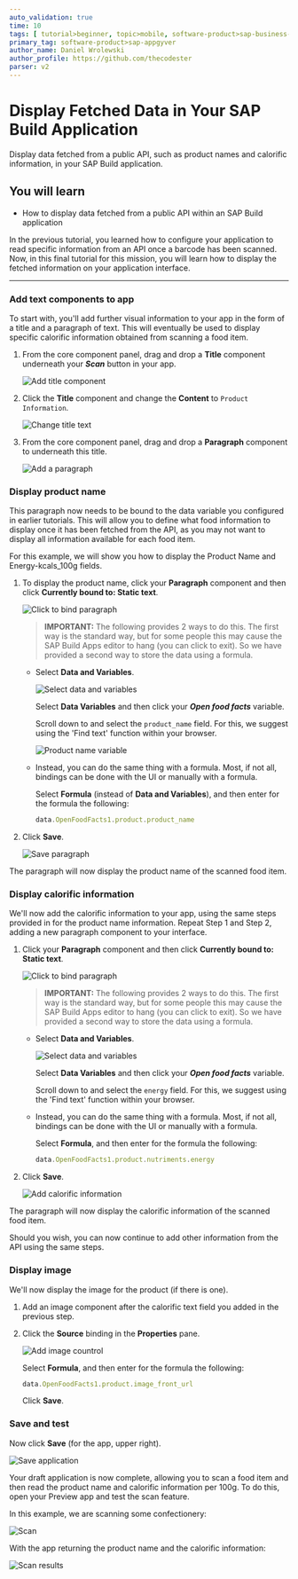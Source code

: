 ```yaml
---
auto_validation: true
time: 10
tags: [ tutorial>beginner, topic>mobile, software-product>sap-business-technology-platform]
primary_tag: software-product>sap-appgyver
author_name: Daniel Wrolewski
author_profile: https://github.com/thecodester
parser: v2
---
```


# Display Fetched Data in Your SAP Build Application
<!-- description --> Display data fetched from a public API, such as product names and calorific information, in your SAP Build application.

## You will learn
  - How to display data fetched from a public API within an SAP Build application

In the previous tutorial, you learned how to configure your application to read specific information from an API once a barcode has been scanned. Now, in this final tutorial for this mission, you will learn how to display the fetched information on your application interface.

---

### Add text components to app

To start with, you'll add further visual information to your app in the form of a title and a paragraph of text. This will eventually be used to display specific calorific information obtained from scanning a food item.

1. From the core component panel, drag and drop a **Title** component underneath your ***Scan*** button in your app.

    ![Add title component](add_title.png)

2. Click the **Title** component and change the **Content** to `Product Information`.

    ![Change title text](change_title.png)

3. From the core component panel, drag and drop a **Paragraph** component to underneath this title.

    ![Add a paragraph](add_paragraph.png)



### Display product name

This paragraph now needs to be bound to the data variable you configured in earlier tutorials. This will allow you to define what food information to display once it has been fetched from the API, as you may not want to display all information available for each food item.

For this example, we will show you how to display the Product Name and Energy-kcals_100g fields.

1. To display the product name, click your **Paragraph** component and then click **Currently bound to: Static text**.

    ![Click to bind paragraph](bind_paragraph.png)

    >**IMPORTANT:** The following provides 2 ways to do this. The first way is the standard way, but for some people this may cause the SAP Build Apps editor to hang (you can click to exit). So we have provided a second way to store the data using a formula.

    - Select **Data and Variables**.

        ![Select data and variables](data_variables.png)

        Select **Data Variables** and then click your ***Open food facts*** variable.

        Scroll down to and select the `product_name` field. For this, we suggest using the 'Find text' function within your browser.

        ![Product name variable](product_name.png)

    - Instead, you can do the same thing with a formula. Most, if not all, bindings can be done with the UI or manually with a formula.

        Select **Formula** (instead of **Data and Variables**), and then enter for the formula the following:

        ```JavaScript
        data.OpenFoodFacts1.product.product_name
        ```

2. Click **Save**.

    ![Save paragraph](save_paragraph.png)

The paragraph will now display the product name of the scanned food item.



### Display calorific information

We'll now add the calorific information to your app, using the same steps provided in for the product name information. Repeat Step 1 and Step 2, adding a new paragraph component to your interface.

1. Click your **Paragraph** component and then click **Currently bound to: Static text**.

    ![Click to bind paragraph](bind_secondpara.png)

    >**IMPORTANT:** The following provides 2 ways to do this. The first way is the standard way, but for some people this may cause the SAP Build Apps editor to hang (you can click to exit). So we have provided a second way to store the data using a formula.

    - Select **Data and Variables**.

        ![Select data and variables](data_variables.png)

        Select **Data Variables** and then click your ***Open food facts*** variable.

        Scroll down to and select the `energy` field. For this, we suggest using the 'Find text' function within your browser.

    - Instead, you can do the same thing with a formula. Most, if not all, bindings can be done with the UI or manually with a formula.

        Select **Formula**, and then enter for the formula the following:

        ```JavaScript
        data.OpenFoodFacts1.product.nutriments.energy
        ```

2. Click **Save**.

    ![Add calorific information](add_calories.png)

The paragraph will now display the calorific information of the scanned food item.

Should you wish, you can now continue to add other information from the API using the same steps.




### Display image

We'll now display the image for the product (if there is one).

1. Add an image component after the calorific text field you added in the previous step.

2. Click the **Source** binding in the **Properties** pane.

    ![Add image countrol](addimage.png)

    Select **Formula**, and then enter for the formula the following:

    ```JavaScript
    data.OpenFoodFacts1.product.image_front_url
    ```

    Click **Save**.




### Save and test

Now click **Save** (for the app, upper right).

![Save application](save_application.png)

Your draft application is now complete, allowing you to scan a food item and then read the product name and calorific information per 100g. To do this, open your Preview app and test the scan feature.

In this example, we are scanning some confectionery:

![Scan](Scan.png)

With the app returning the product name and the calorific information:

![Scan results](ScanDisplay.png)

